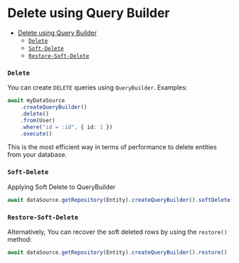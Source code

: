 # Delete using Query Builder

-   [Delete using Query Builder](#delete-using-query-builder)
    -   [`Delete`](#delete)
    -   [`Soft-Delete`](#soft-delete)
    -   [`Restore-Soft-Delete`](#restore-soft-delete)

### `Delete`

You can create `DELETE` queries using `QueryBuilder`.
Examples:

```typescript
await myDataSource
    .createQueryBuilder()
    .delete()
    .from(User)
    .where("id = :id", { id: 1 })
    .execute()
```

This is the most efficient way in terms of performance to delete entities from your database.

### `Soft-Delete`

Applying Soft Delete to QueryBuilder

```typescript
await dataSource.getRepository(Entity).createQueryBuilder().softDelete()
```

### `Restore-Soft-Delete`

Alternatively, You can recover the soft deleted rows by using the `restore()` method:

```typescript
await dataSource.getRepository(Entity).createQueryBuilder().restore()
```
